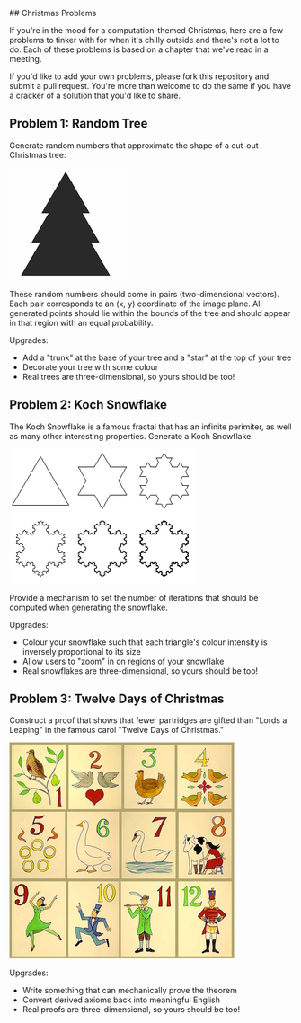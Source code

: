 ## Christmas Problems

If you're in the mood for a computation-themed Christmas, here are a few
problems to tinker with for when it's chilly outside and there's not a lot to
do. Each of these problems is based on a chapter that we've read in a meeting.

If you'd like to add your own problems, please fork this repository and submit
a pull request. You're more than welcome to do the same if you have a cracker of
a solution that you'd like to share.

## Problem 1: Random Tree

Generate random numbers that approximate the shape of a cut-out Christmas tree:

![Christmas Tree](images/christmas_tree.png)

These random numbers should come in pairs (two-dimensional vectors). Each pair
corresponds to an (x, y) coordinate of the image plane. All generated points
should lie within the bounds of the tree and should appear in that region with
an equal probability.

Upgrades:

- Add a "trunk" at the base of your tree and a "star" at the top of your tree
- Decorate your tree with some colour
- Real trees are three-dimensional, so yours should be too!

## Problem 2: Koch Snowflake

The Koch Snowflake is a famous fractal that has an infinite perimiter, as well
as many other interesting properties. Generate a Koch Snowflake:

![Koch Snowflake](images/koch_snowflake.gif)

Provide a mechanism to set the number of iterations that should be computed when
generating the snowflake.

Upgrades:

- Colour your snowflake such that each triangle's colour intensity is inversely
proportional to its size
- Allow users to "zoom" in on regions of your snowflake
- Real snowflakes are three-dimensional, so yours should be too!

## Problem 3: Twelve Days of Christmas

Construct a proof that shows that fewer partridges are gifted than "Lords a
Leaping" in the famous carol "Twelve Days of Christmas."

![Twelve Days of Christmas](images/twelve_days.jpg)

Upgrades:

- Write something that can mechanically prove the theorem
- Convert derived axioms back into meaningful English
- ~~Real proofs are three-dimensional, so yours should be too!~~
